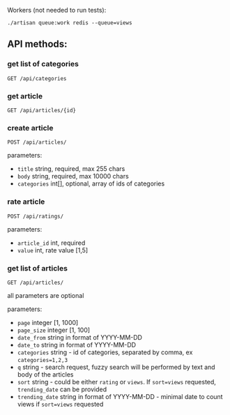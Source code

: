 
Workers (not needed to run tests):
```
./artisan queue:work redis --queue=views
```

## API methods: 

### get list of categories
`GET /api/categories`

### get article
`GET /api/articles/{id}`

### create article
`POST /api/articles/`

parameters:
* `title` string, required, max 255 chars
* `body` string, required, max 10000 chars
* `categories` int[], optional, array of ids of categories

### rate article
`POST /api/ratings/`

parameters:
* `article_id` int, required
* `value` int, rate value [1,5]

### get list of articles
`GET /api/articles/`

all parameters are optional

parameters:
* `page` integer [1, 1000]
* `page_size` integer [1, 100]
* `date_from` string in format of YYYY-MM-DD
* `date_to` string in format of YYYY-MM-DD
* `categories` string - id of categories, separated by comma, ex `categories=1,2,3`
* `q` string - search request, fuzzy search will be performed by text and body of the articles
* `sort` string - could be either `rating` or `views`. If `sort=views` requested, `trending_date` can be provided
* `trending_date` string in format of YYYY-MM-DD - minimal date to count views if `sort=views` requested 

